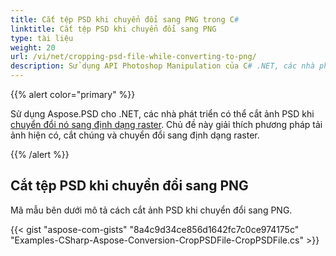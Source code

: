 ```yaml
---
title: Cắt tệp PSD khi chuyển đổi sang PNG trong C#
linktitle: Cắt tệp PSD khi chuyển đổi sang PNG
type: tài liệu
weight: 20
url: /vi/net/cropping-psd-file-while-converting-to-png/
description: Sử dụng API Photoshop Manipulation của C# .NET, các nhà phát triển có thể cắt ảnh PSD khi chuyển đổi nó sang định dạng raster. Chủ đề này giải thích cách thực hiện điều đó với mã mẫu.
---
```


{{% alert color="primary" %}} 

Sử dụng Aspose.PSD cho .NET, các nhà phát triển có thể cắt ảnh PSD khi [chuyển đổi nó sang định dạng raster](/psd/vi/net/converting-psd-image-to-raster-format/). Chủ đề này giải thích phương pháp tải ảnh hiện có, cắt chúng và chuyển đổi sang định dạng raster.

{{% /alert %}} 
## **Cắt tệp PSD khi chuyển đổi sang PNG**
Mã mẫu bên dưới mô tả cách cắt ảnh PSD khi chuyển đổi sang PNG.


{{< gist "aspose-com-gists" "8a4c9d34ce856d1642fc7c0ce974175c" "Examples-CSharp-Aspose-Conversion-CropPSDFile-CropPSDFile.cs" >}}
